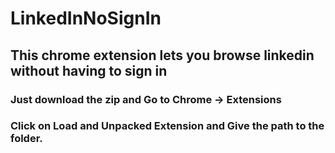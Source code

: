 # LinkedInNoSignIn
## This chrome extension lets you browse linkedin without having to sign in

### Just download the zip and Go to Chrome -> Extensions
### Click on Load and Unpacked Extension and Give the path to the folder.
